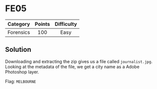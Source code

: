 # FE05

| Category | Points | Difficulty |
| :------: | :----: | :--------: |
| Forensics | 100 | Easy |

## Solution

Downloading and extracting the zip gives us a file called `journalist.jpg`. Looking at the metadata of the file, we get a city name as a Adobe Photoshop layer.

Flag: `MELBOURNE`
